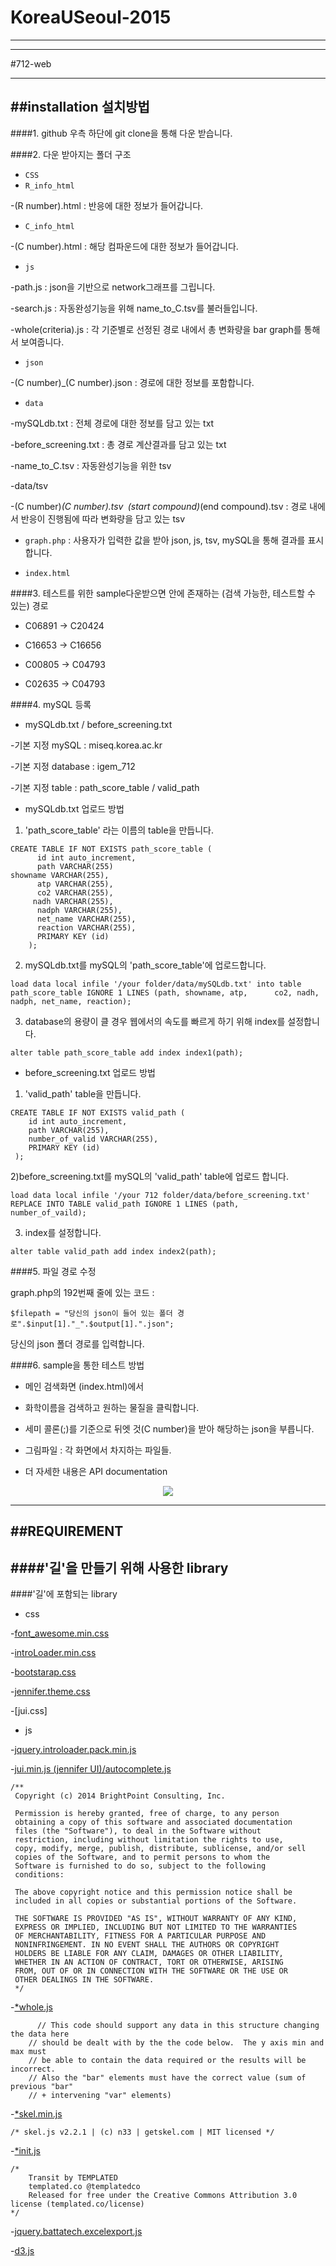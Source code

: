 # KoreaUSeoul-2015

---
---
#712-web

---
##installation 설치방법
---
####1. github 우측 하단에 git clone을 통해 다운 받습니다.

####2. 다운 받아지는 폴더 구조
+ `CSS` 
+ `R_info_html`

 -(R number).html : 반응에 대한 정보가 들어갑니다.
+ `C_info_html`
 
 -(C number).html : 해당 컴파운드에 대한 정보가 들어갑니다.
+ `js`
 
 -path.js : json을 기반으로 network그래프를 그립니다.

 -search.js : 자동완성기능을 위해 name_to_C.tsv를 불러들입니다.
 
 -whole(criteria).js : 각 기준별로 선정된 경로 내에서 총 변화량을 bar graph를 통해서 보여줍니다.
+ `json`

 -(C number)_(C number).json : 경로에 대한 정보를 포함합니다.
+ `data`

 -mySQLdb.txt : 전체 경로에 대한 정보를 담고 있는 txt 

 -before_screening.txt : 총 경로 계산결과를 담고 있는 txt

 -name_to_C.tsv : 자동완성기능을 위한 tsv 

 -data/tsv

 -(C number)_(C number).tsv` `(start compound)_(end compound).tsv : 경로 내에서 반응이 진행됨에 따라 변화량을 담고 있는 tsv
+ `graph.php` : 사용자가 입력한 값을 받아 json, js, tsv, mySQL을 통해 결과를 표시합니다. 

+ `index.html`

####3. 테스트를 위한 sample다운받으면 안에 존재하는 (검색 가능한, 테스트할 수 있는) 경로

+ C06891 -> C20424

+ C16653 -> C16656

+ C00805 -> C04793

+ C02635 -> C04793

####4. mySQL 등록 

+ mySQLdb.txt / before_screening.txt

 -기본 지정 mySQL : miseq.korea.ac.kr

 -기본 지정 database : igem_712

 -기본 지정 table : path_score_table / valid_path


+ mySQLdb.txt 업로드 방법

 1) 'path_score_table' 라는 이름의 table을 만듭니다.
```
CREATE TABLE IF NOT EXISTS path_score_table (
      id int auto_increment,
      path VARCHAR(255)
showname VARCHAR(255),
      atp VARCHAR(255),
      co2 VARCHAR(255),
     nadh VARCHAR(255),
      nadph VARCHAR(255),
      net_name VARCHAR(255),
      reaction VARCHAR(255),
      PRIMARY KEY (id)
    );
```

  2) mySQLdb.txt를 mySQL의  'path_score_table'에 업로드합니다.
```
load data local infile '/your folder/data/mySQLdb.txt' into table path_score_table IGNORE 1 LINES (path, showname, atp,      co2, nadh, nadph, net_name, reaction);
```

  3) database의 용량이 클 경우 웹에서의 속도를 빠르게 하기 위해 index를 설정합니다.
```
alter table path_score_table add index index1(path);
```

+ before_screening.txt 업로드 방법

 1) 'valid_path' table을 만듭니다.
```
CREATE TABLE IF NOT EXISTS valid_path (
    id int auto_increment,
    path VARCHAR(255),
    number_of_valid VARCHAR(255),
    PRIMARY KEY (id)
 );
```    
 2)before_screening.txt를 mySQL의 'valid_path' table에 업로드 합니다.
```
load data local infile '/your 712 folder/data/before_screening.txt' REPLACE INTO TABLE valid_path IGNORE 1 LINES (path,      number_of_vaild);
```
 3) index를 설정합니다.
```
alter table valid_path add index index2(path);
```

####5. 파일 경로 수정

graph.php의 192번째 줄에 있는 코드 :
```
$filepath = "당신의 json이 들어 있는 폴더 경로".$input[1]."_".$output[1].".json";
```
당신의 json 폴더 경로를 입력합니다.

####6. sample을 통한 테스트 방법
+ 메인 검색화면 (index.html)에서 

+ 화학이름을 검색하고 원하는 물질을 클릭합니다.

+ 세미 콜론(;)를 기준으로 뒤엣 것(C number)을 받아 해당하는 json을 부릅니다.

+ 그림파일 : 각 화면에서 차지하는 파일들.

+ 더 자세한 내용은 API documentation

<p align="center"><img src="http://postfiles15.naver.net/20150825_222/azure0777_1440475809932MJtIA_JPEG/git_hub.jpg?type=w2"></p>

---
##REQUIREMENT
---
####'길'을 만들기 위해 사용한 library
---
####'길'에 포함되는 library
+ css

 -[font_awesome.min.css](https://fortawesome.github.io/Font-Awesome/get-started/)
 
 -[introLoader.min.css](http://factory.brainleaf.eu/jqueryIntroLoader/)
 
 -[bootstarap.css](http://getbootstrap.com/css/)
 
 -[jennifer.theme.css](https://github.com/seogi1004/jui)
 
 -[jui.css] 

+ js

 -[jquery.introloader.pack.min.js](http://factory.brainleaf.eu/jqueryIntroLoader/)
 
 -[jui.min.js (jennifer UI)/autocomplete.js](https://github.com/seogi1004/jui)

```
/**
 Copyright (c) 2014 BrightPoint Consulting, Inc.

 Permission is hereby granted, free of charge, to any person
 obtaining a copy of this software and associated documentation
 files (the "Software"), to deal in the Software without
 restriction, including without limitation the rights to use,
 copy, modify, merge, publish, distribute, sublicense, and/or sell
 copies of the Software, and to permit persons to whom the
 Software is furnished to do so, subject to the following
 conditions:

 The above copyright notice and this permission notice shall be
 included in all copies or substantial portions of the Software.

 THE SOFTWARE IS PROVIDED "AS IS", WITHOUT WARRANTY OF ANY KIND,
 EXPRESS OR IMPLIED, INCLUDING BUT NOT LIMITED TO THE WARRANTIES
 OF MERCHANTABILITY, FITNESS FOR A PARTICULAR PURPOSE AND
 NONINFRINGEMENT. IN NO EVENT SHALL THE AUTHORS OR COPYRIGHT
 HOLDERS BE LIABLE FOR ANY CLAIM, DAMAGES OR OTHER LIABILITY,
 WHETHER IN AN ACTION OF CONTRACT, TORT OR OTHERWISE, ARISING
 FROM, OUT OF OR IN CONNECTION WITH THE SOFTWARE OR THE USE OR
 OTHER DEALINGS IN THE SOFTWARE.
 */
```

 -[*whole.js](https://github.com/PMSI-AlignAlytics/dimple/wiki)
```
      // This code should support any data in this structure changing the data here
    // should be dealt with by the the code below.  The y axis min and max must
    // be able to contain the data required or the results will be incorrect.
    // Also the "bar" elements must have the correct value (sum of previous "bar"
    // + intervening "var" elements)
```
 
 -[*skel.min.js](https://github.com/n33/skel)
```
/* skel.js v2.2.1 | (c) n33 | getskel.com | MIT licensed */
```
 
 -[*init.js](http://templated.co/)
```
/*
    Transit by TEMPLATED
    templated.co @templatedco
    Released for free under the Creative Commons Attribution 3.0 license (templated.co/license)
*/
```

 -[jquery.battatech.excelexport.js](https://github.com/battatech/battatech_excelexport)

 -[d3.js](http://d3js.org/)
